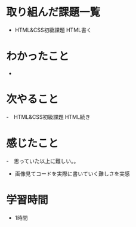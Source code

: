 
# 取り組んだ課題一覧
- HTML&CSS初級課題 HTML書く

# わかったこと
- 

# 次やること
-　HTML&CSS初級課題 HTML続き

# 感じたこと
-　思っていた以上に難しい。。
- 画像見てコードを実際に書いていく難しさを実感

# 学習時間
- 1時間
